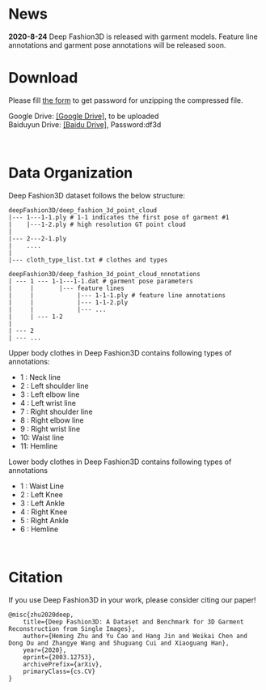 # News
**2020-8-24** Deep Fashion3D is released with garment models. Feature line annotations and garment pose annotations will be released soon.
<br>

# Download
Please fill [the form](https://forms.gle/1SMrPHCyS3m7pkXM6) to get password for unzipping the compressed file.

Google Drive: [[Google Drive]](https://drive.google.com/drive/folders/1JWkrjoJk7ATBhtanNm6aUOhFswRYD1WP?usp=sharing), to be uploaded  
Baiduyun Drive: [[Baidu Drive]](https://pan.baidu.com/s/1MyPj02eMqSFOSlDRPc9ufg), Password:df3d

<br>

# Data Organization
Deep Fashion3D dataset follows the below structure:
```
deepFashion3D/deep_fashion_3d_point_cloud
|--- 1---1-1.ply # 1-1 indicates the first pose of garment #1
|    |---1-2.ply # high resolution GT point cloud
|
|--- 2---2-1.ply
|    ....
|
|--- cloth_type_list.txt # clothes and types

deepFashion3D/deep_fashion_3d_point_cloud_nnnotations
| --- 1 --- 1-1---1-1.dat # garment pose parameters
|     |       |--- feature lines         
|     |            |--- 1-1-1.ply # feature line annotations
|     |            |--- 1-1-2.ply
|     |            |--- ...
|     | --- 1-2
|
| --- 2
| --- ...
```
Upper body clothes in Deep Fashion3D contains following types of annotations:
- 1 : Neck line
- 2 : Left shoulder line
- 3 : Left elbow line
- 4 : Left wrist line
- 7 : Right shoulder line
- 8 : Right elbow line
- 9 : Right wrist line
- 10: Waist line
- 11: Hemline

Lower body clothes in Deep Fashion3D contains following types of annotations
- 1 : Waist Line
- 2 : Left Knee
- 3 : Left Ankle
- 4 : Right Knee
- 5 : Right Ankle
- 6 : Hemline 


<br>

# Citation
If you use Deep Fashion3D in your work, please consider citing our paper! 
``` 
@misc{zhu2020deep,
    title={Deep Fashion3D: A Dataset and Benchmark for 3D Garment Reconstruction from Single Images},
    author={Heming Zhu and Yu Cao and Hang Jin and Weikai Chen and Dong Du and Zhangye Wang and Shuguang Cui and Xiaoguang Han},
    year={2020},
    eprint={2003.12753},
    archivePrefix={arXiv},
    primaryClass={cs.CV}
}

```
